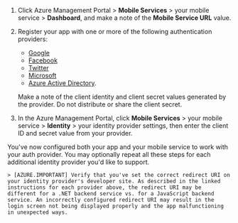 
1. Click Azure Management Portal > **Mobile Services** > your mobile service > **Dashboard**, and make a note of the **Mobile Service URL** value.

2. Register your app with one or more of the following authentication providers:
   * [Google](/documentation/articles/mobile-services-how-to-register-google-authentication)
   * [Facebook](/documentation/articles/mobile-services-how-to-register-facebook-authentication)
   * [Twitter](/documentation/articles/mobile-services-how-to-register-twitter-authentication)
   * [Microsoft](/documentation/articles/mobile-services-how-to-register-microsoft-authentication)
   * [Azure Active Directory](/documentation/articles/mobile-services-how-to-register-active-directory-authentication). 
   
   Make a note of the client identity and client secret values generated by the provider. Do not distribute or share the client secret.

3. In the Azure Management Portal, click **Mobile Services** > your mobile service > **Identity** > your identity provider settings, then enter the client ID and secret value from your provider. 
 
You've now configured both your app and your mobile service to work with your auth provider. You may optionally repeat all these steps for each additional identity provider you'd like to support.

    > [AZURE.IMPORTANT] Verify that you've set the correct redirect URI on your identity provider's developer site. As described in the linked instructions for each provider above, the redirect URI may be different for a .NET backend service vs. for a JavaScript backend service. An incorrectly configured redirect URI may result in the login screen not being displayed properly and the app malfunctioning in unexpected ways.

